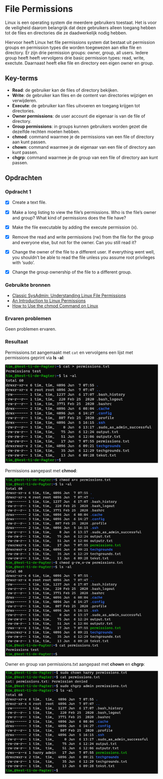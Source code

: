 # File Permissions
Linux is een operating system die meerdere gebruikers toestaat. Het is voor de veiligheid daarom belangrijk dat deze gebruikers alleen toegang hebben tot de files en directories die ze daadwerkelijk nodig hebben.

Hiervoor heeft Linux het file permissions system dat bestaat uit permission groups en permission types die worden toegewezen aan elke file en directory. Er zijn drie permission groups: owner, group, all users. Iedere group heeft heeft vervolgens drie basic permission types: read, write, exectute. Daarnaast heeft elke file en directory een eigen owner en group.

## Key-terms
- **Read**: de gebruiker kan de files of directory bekijken.
- **Write**: de gebruiker kan files en de content van directories wijzigen en verwijderen.
- **Execute**: de gebruiker kan files uitvoeren en toegang krijgen tot directories.
- **Owner permissions**: de user account die eigenaar is van de file of directory.
- **Group permissions**: in groups kunnen gebruikers worden gezet die dezelfde rechten moeten hebben.
- **chmod**: command waarmee je de permissions van een file of directory aan kunt passen.
- **chown**: command waarmee je de eigenaar van een file of directory aan kunt passen.
- **chgrp**: command waarmee je de group van een file of directory aan kunt passen.

## Opdrachten

### Opdracht 1
- [x] Create a text file.
- [x] Make a long listing to view the file’s permissions. Who is the file’s owner and group? What kind of permissions does the file have?
- [x] Make the file executable by adding the execute permission (x).
- [x] Remove the read and write permissions (rw) from the file for the group and everyone else, but not for the owner. Can you still read it?
- [x] Change the owner of the file to a different user. If everything went well, you shouldn’t be able to read the file unless you assume root privileges with ‘sudo’.
- [x] Change the group ownership of the file to a different group.


### Gebruikte bronnen
- [Classic SysAdmin: Understanding Linux File Permissions](https://www.linuxfoundation.org/blog/blog/classic-sysadmin-understanding-linux-file-permissions)
- [An Introduction to Linux Permissions](https://www.digitalocean.com/community/tutorials/an-introduction-to-linux-permissions)
- [How to Use the chmod Command on Linux](https://www.howtogeek.com/437958/how-to-use-the-chmod-command-on-linux/)

### Ervaren problemen
Geen problemen ervaren.

### Resultaat

Permissions.txt aangemaakt met `cat` en vervolgens een lijst met permissions geprint via **ls -al**:

![cat, ls -al](../00_includes/week_01_images/screen15.png)

Permissions aangepast met **chmod**:

![chmod](../00_includes/week_01_images/screen16.png)

Owner en group van permissions.txt aangepast met **chown** en **chgrp**:

![chown, chgrp](../00_includes/week_01_images/screen17.png)